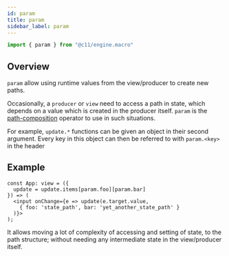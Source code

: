 ```yaml
---
id: param
title: param
sidebar_label: param
---
```


```ts
import { param } from "@c11/engine.macro"
```

## Overview
`param` allow using runtime values from the view/producer to create new paths.

Occasionally, a `producer` or `view` need to access a path in state, which
depends on a value which is created in the producer itself. `param` is the
[path-composition](/docs/concepts/path-composition) operator to use in such
situations.

For example, `update.*` functions can be given an object in their second
argument. Every key in this object can then be referred to with `param.<key>` in
the header

## Example

```tsx
const App: view = ({
  update = update.items[param.foo][param.bar]
}) => (
  <input onChange={e => update(e.target.value,
    { foo: 'state_path', bar: 'yet_another_state_path' }
  )}>
);
```

It allows moving a lot of complexity of accessing and setting of state, to the
path structure; without needing any intermediate state in the view/producer
itself.
